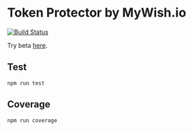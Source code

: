 # Token Protector by MyWish.io

[![Build Status](https://travis-ci.com/ilyakmet/token_saver.svg?branch=master)](https://travis-ci.com/ilyakmet/token_saver)

Try beta [here](https://protector.mywish.io/).

## Test

`npm run test`

## Coverage

`npm run coverage`
